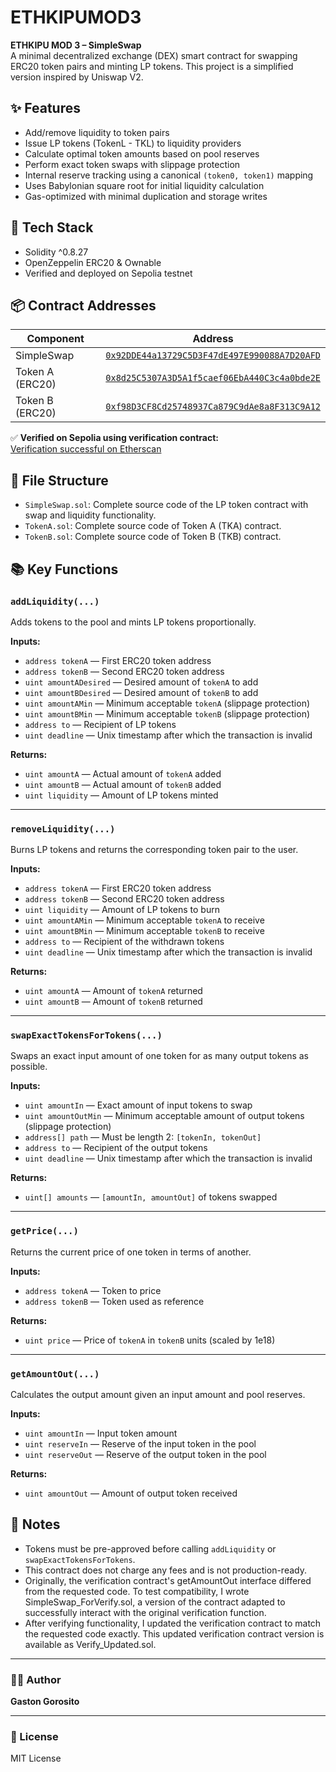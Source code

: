 # ETHKIPUMOD3

**ETHKIPU MOD 3 – SimpleSwap**  
A minimal decentralized exchange (DEX) smart contract for swapping ERC20 token pairs and minting LP tokens. This project is a simplified version inspired by Uniswap V2.

## ✨ Features

- Add/remove liquidity to token pairs
- Issue LP tokens (TokenL - TKL) to liquidity providers
- Calculate optimal token amounts based on pool reserves
- Perform exact token swaps with slippage protection
- Internal reserve tracking using a canonical `(token0, token1)` mapping
- Uses Babylonian square root for initial liquidity calculation
- Gas-optimized with minimal duplication and storage writes

## 🔧 Tech Stack

- Solidity ^0.8.27
- OpenZeppelin ERC20 & Ownable
- Verified and deployed on Sepolia testnet

## 📦 Contract Addresses

| Component      | Address |
|----------------|---------|
| SimpleSwap     | [`0x92DDE44a13729C5D3F47dE497E990088A7D20AFD`](https://sepolia.etherscan.io/address/0x92DDE44a13729C5D3F47dE497E990088A7D20AFD) |
| Token A (ERC20)| [`0x8d25C5307A3D5A1f5caef06EbA440C3c4a0bde2E`](https://sepolia.etherscan.io/address/0x8d25C5307A3D5A1f5caef06EbA440C3c4a0bde2E) |
| Token B (ERC20)| [`0xf98D3CF8Cd25748937Ca879C9dAe8a8F313C9A12`](https://sepolia.etherscan.io/address/0xf98D3CF8Cd25748937Ca879C9dAe8a8F313C9A12) |

✅ **Verified on Sepolia using verification contract:**  
[Verification successful on Etherscan](https://sepolia.etherscan.io/tx/0xc61e375fe9373cd23fc053fb03e0acff88ff204cfa2a7036fa582ca13fb8d8a8)

## 📁 File Structure

- `SimpleSwap.sol`: Complete source code of the LP token contract with swap and liquidity functionality.
- `TokenA.sol`: Complete source code of Token A (TKA) contract.
- `TokenB.sol`: Complete source code of Token B (TKB) contract.

## 📚 Key Functions

### `addLiquidity(...)`

Adds tokens to the pool and mints LP tokens proportionally.

**Inputs:**
- `address tokenA` — First ERC20 token address  
- `address tokenB` — Second ERC20 token address  
- `uint amountADesired` — Desired amount of `tokenA` to add  
- `uint amountBDesired` — Desired amount of `tokenB` to add  
- `uint amountAMin` — Minimum acceptable `tokenA` (slippage protection)  
- `uint amountBMin` — Minimum acceptable `tokenB` (slippage protection)  
- `address to` — Recipient of LP tokens  
- `uint deadline` — Unix timestamp after which the transaction is invalid

**Returns:**
- `uint amountA` — Actual amount of `tokenA` added  
- `uint amountB` — Actual amount of `tokenB` added  
- `uint liquidity` — Amount of LP tokens minted  

---

### `removeLiquidity(...)`

Burns LP tokens and returns the corresponding token pair to the user.

**Inputs:**
- `address tokenA` — First ERC20 token address  
- `address tokenB` — Second ERC20 token address  
- `uint liquidity` — Amount of LP tokens to burn  
- `uint amountAMin` — Minimum acceptable `tokenA` to receive  
- `uint amountBMin` — Minimum acceptable `tokenB` to receive  
- `address to` — Recipient of the withdrawn tokens  
- `uint deadline` — Unix timestamp after which the transaction is invalid

**Returns:**
- `uint amountA` — Amount of `tokenA` returned  
- `uint amountB` — Amount of `tokenB` returned  

---

### `swapExactTokensForTokens(...)`

Swaps an exact input amount of one token for as many output tokens as possible.

**Inputs:**
- `uint amountIn` — Exact amount of input tokens to swap  
- `uint amountOutMin` — Minimum acceptable amount of output tokens (slippage protection)  
- `address[] path` — Must be length 2: `[tokenIn, tokenOut]`  
- `address to` — Recipient of the output tokens  
- `uint deadline` — Unix timestamp after which the transaction is invalid

**Returns:**
- `uint[] amounts` — `[amountIn, amountOut]` of tokens swapped  

---

### `getPrice(...)`

Returns the current price of one token in terms of another.

**Inputs:**
- `address tokenA` — Token to price  
- `address tokenB` — Token used as reference

**Returns:**
- `uint price` — Price of `tokenA` in `tokenB` units (scaled by 1e18)  

---

### `getAmountOut(...)`

Calculates the output amount given an input amount and pool reserves.

**Inputs:**
- `uint amountIn` — Input token amount  
- `uint reserveIn` — Reserve of the input token in the pool  
- `uint reserveOut` — Reserve of the output token in the pool

**Returns:**
- `uint amountOut` — Amount of output token received  



## 📌 Notes

- Tokens must be pre-approved before calling `addLiquidity` or `swapExactTokensForTokens`.
- This contract does not charge any fees and is not production-ready.
- Originally, the verification contract's getAmountOut interface differed from the requested code. To test compatibility, I wrote SimpleSwap_ForVerify.sol, a version of the contract adapted to successfully interact with the original verification function.
- After verifying functionality, I updated the verification contract to match the requested code exactly. This updated verification contract version is available as Verify_Updated.sol.

---

### 👨‍💻 Author

**Gaston Gorosito**

---

### 📝 License

MIT License
